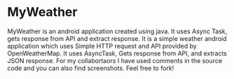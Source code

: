 # MyWeather
MyWeather is an android application created using java. It uses Async Task, gets response from API and extract response.
It is a simple weather android application which uses Simple HTTP request and API provided by OpenWeatherMap. It uses AsyncTask,
Gets response from API, and extracts JSON response. For my collabortaors I have used comments in the source code and you can also find screenshots.
Feel free to fork!

